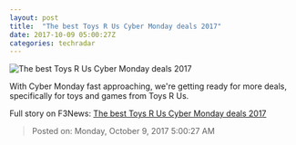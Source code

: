 ```yaml
---
layout: post
title:  "The best Toys R Us Cyber Monday deals 2017"
date: 2017-10-09 05:00:27Z
categories: techradar
---
```


![The best Toys R Us Cyber Monday deals 2017](http://cdn.mos.cms.futurecdn.net/AWQuievuTjhs3BCZN2t6RV-1200-80.jpg)

With Cyber Monday fast approaching, we're getting ready for more deals, specifically for toys and games from Toys R Us.


Full story on F3News: [The best Toys R Us Cyber Monday deals 2017](http://www.f3nws.com/n/yvfzD)

> Posted on: Monday, October 9, 2017 5:00:27 AM
